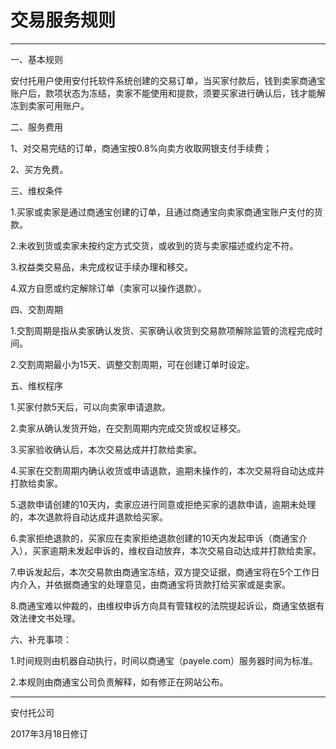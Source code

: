 # **交易服务规则**

---

一、基本规则

安付托用户使用安付托软件系统创建的交易订单，当买家付款后，钱到卖家商通宝账户后，款项状态为冻结，卖家不能使用和提款，须要买家进行确认后，钱才能解冻到卖家可用账户。

二、服务费用

1、对交易完结的订单，商通宝按0.8%向卖方收取网银支付手续费；

2、买方免费。

三、维权条件

1.买家或卖家是通过商通宝创建的订单，且通过商通宝向卖家商通宝账户支付的货款。

2.未收到货或卖家未按约定方式交货，或收到的货与卖家描述或约定不符。

3.权益类交易品，未完成权证手续办理和移交。

4.双方自愿或约定解除订单（卖家可以操作退款）。

四、交割周期

1.交割周期是指从卖家确认发货、买家确认收货到交易款项解除监管的流程完成时间。

2.交割周期最小为15天、调整交割周期，可在创建订单时设定。

五、维权程序

1.买家付款5天后，可以向卖家申请退款。

2.卖家从确认发货开始，在交割周期内完成交货或权证移交。

3.买家验收确认后，本次交易达成并打款给卖家。

4.买家在交割周期内确认收货或申请退款，逾期未操作的，本次交易将自动达成并打款给卖家。

5.退款申请创建的10天内，卖家应进行同意或拒绝买家的退款申请，逾期未处理的，本次退款将自动达成并退款给买家。

6.卖家拒绝退款的，买家应在卖家拒绝退款创建的10天内发起申诉（商通宝介入），买家逾期未发起申诉的，维权自动放弃，本次交易自动达成并打款给卖家。

7.申诉发起后，本次交易款由商通宝冻结，双方提交证据，商通宝将在5个工作日内介入，并依据商通宝的处理意见，由商通宝将货款打给买家或是卖家。

8.商通宝难以仲裁的，由维权申诉方向具有管辖权的法院提起诉讼，商通宝依据有效法律文书处理。

六、补充事项：

1.时间规则由机器自动执行，时间以商通宝（payele.com）服务器时间为标准。

2.本规则由商通宝公司负责解释，如有修正在网站公布。

---

安付托公司

2017年3月18日修订

